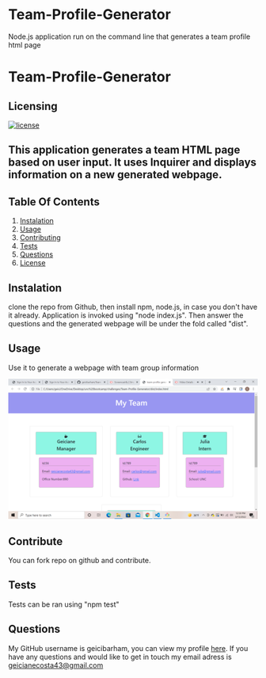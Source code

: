 # Team-Profile-Generator
Node.js application run on the command line that generates a team profile html page

 
# Team-Profile-Generator 

## Licensing

[![license](https://img.shields.io/badge/license-MIT-success)](https://opensource.org/licenses/MIT)


## This application generates a team HTML page based on user input. It uses Inquirer and displays information on a new generated webpage.
    
## Table Of Contents

1. [Instalation](#instalation)
2. [Usage](#usage)
3. [Contributing](#contributing)
4. [Tests](#tests)
5. [Questions](#questions)
6. [License](#license)
    
## Instalation
    
clone the repo from Github, then install npm, node.js, in case you don't have it already. Application is invoked using "node index.js". Then answer the questions and the generated webpage will be under the fold called "dist".
    
## Usage
    
Use it to generate a webpage with team group information

![alt-text](https://github.com/geicibarham/Team-Profile-Generator/blob/main/src/Screenshot%20(62).png)
    
## Contribute
    
You can fork repo on github and contribute.
    
## Tests
    
Tests can be ran using "npm test"
    
    
## Questions 
    
My GitHub username is geicibarham, you can view my profile [here](https://github.com/geicibarham/).
If you have any questions and would like to get in touch my email adress is geicianecosta43@gmail.com
    
    
  
        
